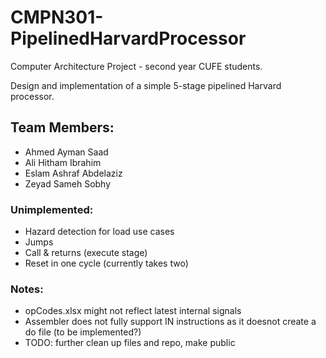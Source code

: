 # CMPN301-PipelinedHarvardProcessor
 Computer Architecture Project - second year CUFE students.

 Design and implementation of a simple 5-stage pipelined Harvard processor.


## Team Members:
 - Ahmed Ayman Saad
 - Ali Hitham Ibrahim
 - Eslam Ashraf Abdelaziz
 - Zeyad Sameh Sobhy

### Unimplemented:
 - Hazard detection for load use cases
 - Jumps
 - Call & returns (execute stage)
 - Reset in one cycle (currently takes two)
 
### Notes:
 - opCodes.xlsx might not reflect latest internal signals
 - Assembler does not fully support IN instructions as it doesnot create a do file (to be implemented?)
 - TODO: further clean up files and repo, make public